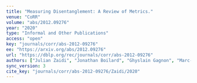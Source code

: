 ```yaml
---
title: "Measuring Disentanglement: A Review of Metrics."
venue: "CoRR"
volume: "abs/2012.09276"
year: "2020"
type: "Informal and Other Publications"
access: "open"
key: "journals/corr/abs-2012-09276"
ee: "https://arxiv.org/abs/2012.09276"
url: "https://dblp.org/rec/journals/corr/abs-2012-09276"
authors: ["Julian Zaidi", "Jonathan Boilard", "Ghyslain Gagnon", "Marc-Andr\u00e9 Carbonneau"]
sync_version: 3
cite_key: "journals/corr/abs-2012-09276/Zaidi/2020"
---
```

